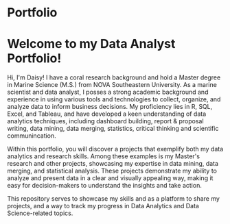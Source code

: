 # Portfolio
# Welcome to my Data Analyst Portfolio!

Hi, I'm Daisy! I have a coral research background and hold a Master degree in Marine Science (M.S.) from NOVA Southeastern University.
As a  marine scientist and data analyst, I posses a strong academic background and experience in using various tools and technologies to collect, organize, and analyze data to inform business decisions. My proficiency lies in R, SQL, Excel, and Tableau, and have developed a keen understanding of data analytics techniques, including dashboard building, report & proposal writing, data mining, data merging, statistics, critical thinking and scientific communincation.

Within this portfolio, you will discover a projects that exemplify both my data analytics and research skills. Among these examples is my Master's research and other projects, showcasing my expertise in data mining, data merging, and statistical analysis. These projects demonstrate my ability to analyze and present data in a clear and visually appealing way, making it easy for decision-makers to understand the insights and take action.

This repository serves to showcase my skills and as a platform to share my projects, and a way to track my progress in Data Analytics and Data Science-related topics.

